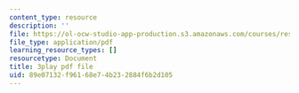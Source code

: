 ```yaml
---
content_type: resource
description: ''
file: https://ol-ocw-studio-app-production.s3.amazonaws.com/courses/res-18-006-calculus-revisited-single-variable-calculus-fall-2010/89e07132f96168e74b232884f6b2d105_1z39nKVbh_w.pdf
file_type: application/pdf
learning_resource_types: []
resourcetype: Document
title: 3play pdf file
uid: 89e07132-f961-68e7-4b23-2884f6b2d105
---
```

